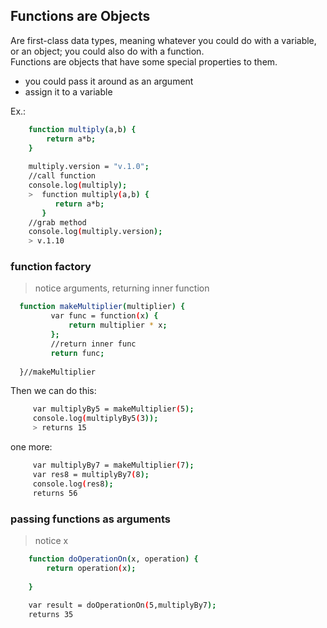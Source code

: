 ## Functions are Objects
Are first-class data types, meaning whatever you
could do with a variable, or an object; you could
also do with a function.    
Functions are objects that have some special properties
to them.

- you could pass it around as an argument
- assign it to a variable

Ex.:
```sh
    function multiply(a,b) {
        return a*b;
    }
    
    multiply.version = "v.1.0";
    //call function
    console.log(multiply);
    >  function multiply(a,b) {
          return a*b;
       }
    //grab method
    console.log(multiply.version);
    > v.1.10
```
    
### function factory
> notice arguments, returning inner function

```sh
  function makeMultiplier(multiplier) {
         var func = function(x) {
             return multiplier * x;
         };
         //return inner func
         return func;
        
  }//makeMultiplier
```     
Then we can do this:
 
```sh 
     var multiplyBy5 = makeMultiplier(5);
     console.log(multiplyBy5(3));
     > returns 15
```

one more:

```sh
     var multiplyBy7 = makeMultiplier(7);
     var res8 = multiplyBy7(8);
     console.log(res8);
     returns 56
```

### passing functions as arguments
> notice x

```sh
    function doOperationOn(x, operation) {
        return operation(x);
 
    }
    
    var result = doOperationOn(5,multiplyBy7);
    returns 35     
```  
  
